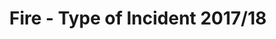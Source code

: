 ---
schema: default
title: Fire - Type of Incident 2017/18
organization: Renfrewshire Council
notes: This dataset provide the numbers and rates of fires in Renfrewshire down to dintermediate zone level. Data is provided for the total number of fires, including accidental and deliberate causes.Data is entered by the Scottish Fire and Rescue Service into the Incident Recording System. This dataset is an extract from this live management information system, and thus may differ slightly from other extracts taken on different dates such as the statistics published on the Scottish Fire and Rescue Service website.
resources:

  - name: Fire - Type of Incident 2017/18 TABLE
  - url: 
  - format: TABLE

license: 
category:

  - Open Data

  - Renfrewshire

  - Community


  - 

maintainer: Tim Wisniewski
maintainer_email: tim@timwis.com
---
